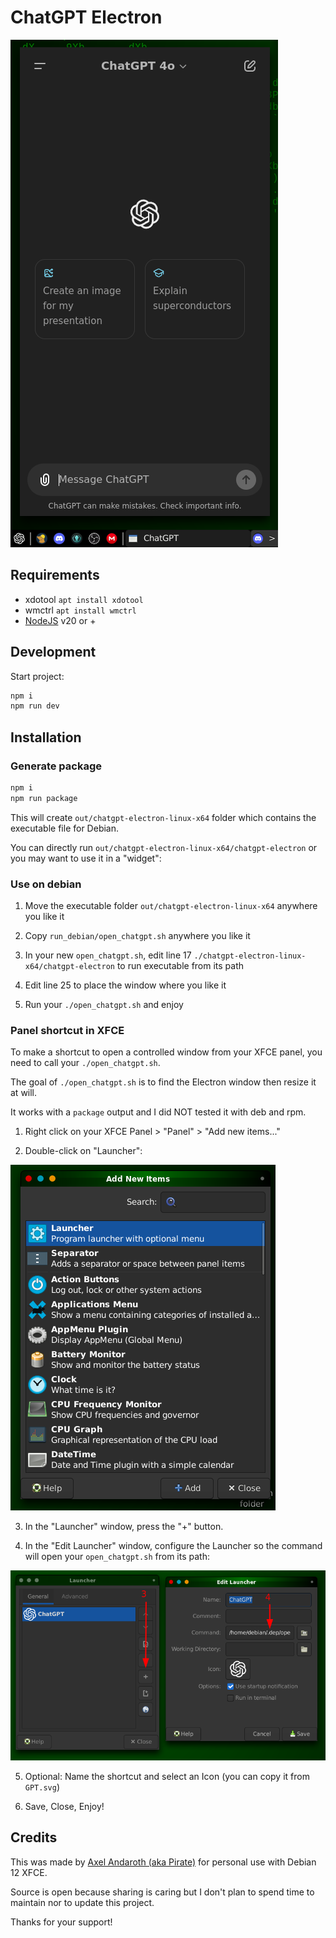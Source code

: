 # ChatGPT Electron

![sample](sample.png)

## Requirements

- xdotool `apt install xdotool`
- wmctrl `apt install wmctrl`
- [NodeJS](https://nodejs.org) v20 or +

## Development

Start project:

```sh
npm i
npm run dev
```

## Installation

### Generate package
```sh
npm i
npm run package
```
This will create `out/chatgpt-electron-linux-x64` folder which contains the executable file for Debian.

You can directly run `out/chatgpt-electron-linux-x64/chatgpt-electron` or you may want to use it in a "widget":

### Use on debian

1. Move the executable folder `out/chatgpt-electron-linux-x64` anywhere you like it

2. Copy `run_debian/open_chatgpt.sh` anywhere you like it

3. In your new `open_chatgpt.sh`, edit line 17 `./chatgpt-electron-linux-x64/chatgpt-electron` to run executable from its path

5. Edit line 25 to place the window where you like it

6. Run your `./open_chatgpt.sh` and enjoy

### Panel shortcut in XFCE

To make a shortcut to open a controlled window from your XFCE panel, you need to call your `./open_chatgpt.sh`.


The goal of `./open_chatgpt.sh` is to find the Electron window then resize it at will. 

It works with a `package` output and I did NOT tested it with deb and rpm.

1. Right click on your XFCE Panel > "Panel" > "Add new items..."

2. Double-click on "Launcher":

![step2](shortcut1.png)

3. In the "Launcher" window, press the "+" button.

4. In the "Edit Launcher" window, configure the Launcher so the command will open your `open_chatgpt.sh` from its path:

![step4](shortcut2.png)

5. Optional: Name the shortcut and select an Icon (you can copy it from `GPT.svg`)

6. Save, Close, Enjoy!

## Credits

This was made by [Axel Andaroth (aka Pirate)](https://anda.ninja) for personal use with Debian 12 XFCE.

Source is open because sharing is caring but I don't plan to spend time to maintain nor to update this project. 

Thanks for your support!
